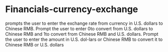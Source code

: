 # Financials-currency-exchange
prompts the user to enter  the exchange rate from currency in U.S. dollars to Chinese RMB. Prompt the user  to enter 0to convert from U.S. dollars to Chinese RMB and 1to convert from  Chinese RMB and U.S. dollars. Prompt the user to enter the amount in U.S. dol-lars or Chinese RMB to convert it to Chinese RMB or U.S. dollars
